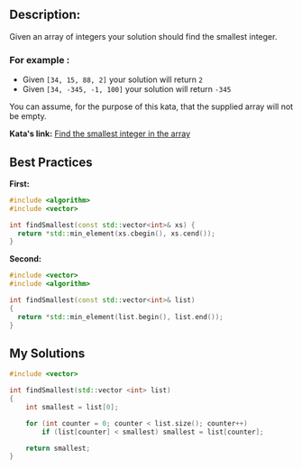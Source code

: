 ## Description:

Given an array of integers your solution should find the smallest integer.

### For example :

* Given `[34, 15, 88, 2]` your solution will return `2`
* Given `[34, -345, -1, 100]` your solution will return `-345`

You can assume, for the purpose of this kata, that the supplied array will not be empty.

**Kata's link:** [Find the smallest integer in the array](https://www.codewars.com/kata/55a2d7ebe362935a210000b2/cpp)

## Best Practices

**First:**
```cpp
#include <algorithm>
#include <vector>

int findSmallest(const std::vector<int>& xs) {
  return *std::min_element(xs.cbegin(), xs.cend());
} 
```

**Second:**
```cpp
#include <vector>
#include <algorithm>

int findSmallest(const std::vector<int>& list)
{ 
  return *std::min_element(list.begin(), list.end());
}
```

## My Solutions
```cpp
#include <vector>

int findSmallest(std::vector <int> list)
{
    int smallest = list[0];

    for (int counter = 0; counter < list.size(); counter++)
        if (list[counter] < smallest) smallest = list[counter];

    return smallest;
}
```